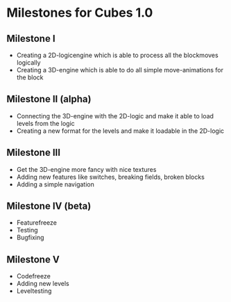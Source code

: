 # Milestones for Cubes 1.0 #
## Milestone I ##

  * Creating a 2D-logicengine which is able to process all the blockmoves logically
  * Creating a 3D-engine which is able to do all simple move-animations for the block


## Milestone II (alpha) ##

  * Connecting the 3D-engine with the 2D-logic and make it able to load levels from the logic
  * Creating a new format for the levels and make it loadable in the 2D-logic


## Milestone III ##

  * Get the 3D-engine more fancy with nice textures
  * Adding new features like switches, breaking fields, broken blocks
  * Adding a simple navigation


## Milestone IV (beta) ##

  * Featurefreeze
  * Testing
  * Bugfixing

## Milestone V ##

  * Codefreeze
  * Adding new levels
  * Leveltesting